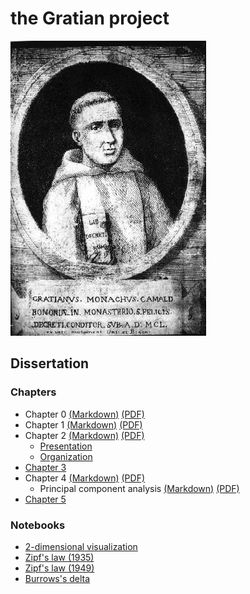 # the Gratian project

![Gratian](img/Gratian.jpg)

## Dissertation

### Chapters

- Chapter 0 [(Markdown)](Chapter0/chapter0.markdown) [(PDF)](Chapter0/chapter0.pdf)
- Chapter 1 [(Markdown)](Chapter1/chapter1.md) [(PDF)](Chapter1/chapter1.pdf)
- Chapter 2 [(Markdown)](Chapter2/chapter2.md) [(PDF)](Chapter2/chapter2.pdf)
  - [Presentation](Chapter2/presentation.md)
  - [Organization](Chapter2/organization.md)
- [Chapter 3](Chapter3/chapter3.md)
- Chapter 4 [(Markdown)](Chapter4/chapter4.md) [(PDF)](Chapter4/chapter4.pdf)
  - Principal component analysis [(Markdown)](Chapter4/pca.md) [(PDF)](Chapter4/pca.pdf)
- [Chapter 5](Chapter5/chapter5.md)

### Notebooks

- [2-dimensional visualization](Notebooks/Burrows/Visualization.ipynb)
- [Zipf's law (1935)](Notebooks/Zipf/Zipf35.ipynb)
- [Zipf's law (1949)](Notebooks/Zipf/Zipf49.ipynb)
- [Burrows's delta](Notebooks/Burrows/Burrows.ipynb)
